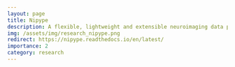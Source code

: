 ```yaml
---
layout: page
title: Nipype
description: A flexible, lightweight and extensible neuroimaging data processing framework, developed at MIT, Harvard, Stanford - I'm part of the core-developers since 2012.
img: /assets/img/research_nipype.png
redirect: https://nipype.readthedocs.io/en/latest/
importance: 2
category: research
---
```

